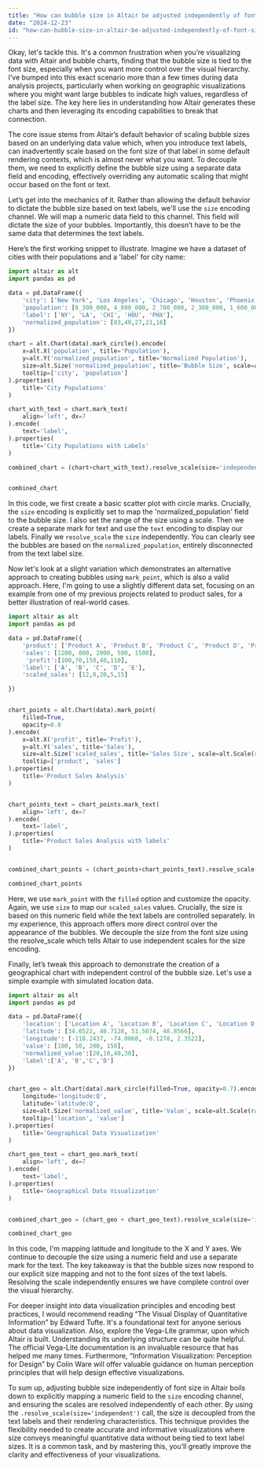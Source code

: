 ```yaml
---
title: "How can bubble size in Altair be adjusted independently of font size?"
date: "2024-12-23"
id: "how-can-bubble-size-in-altair-be-adjusted-independently-of-font-size"
---
```


Okay, let's tackle this. It's a common frustration when you’re visualizing data with Altair and bubble charts, finding that the bubble size is tied to the font size, especially when you want more control over the visual hierarchy. I’ve bumped into this exact scenario more than a few times during data analysis projects, particularly when working on geographic visualizations where you might want large bubbles to indicate high values, regardless of the label size. The key here lies in understanding how Altair generates these charts and then leveraging its encoding capabilities to break that connection.

The core issue stems from Altair’s default behavior of scaling bubble sizes based on an underlying data value which, when you introduce text labels, can inadvertently scale based on the font size of that label in some default rendering contexts, which is almost never what you want. To decouple them, we need to explicitly define the bubble size using a separate data field and encoding, effectively overriding any automatic scaling that might occur based on the font or text.

Let’s get into the mechanics of it. Rather than allowing the default behavior to dictate the bubble size based on text labels, we'll use the `size` encoding channel. We will map a numeric data field to this channel. This field will dictate the size of your bubbles. Importantly, this doesn’t have to be the same data that determines the text labels.

Here’s the first working snippet to illustrate. Imagine we have a dataset of cities with their populations and a 'label' for city name:

```python
import altair as alt
import pandas as pd

data = pd.DataFrame({
    'city': ['New York', 'Los Angeles', 'Chicago', 'Houston', 'Phoenix'],
    'population': [8_300_000, 4_000_000, 2_700_000, 2_300_000, 1_600_000],
    'label': ['NY', 'LA', 'CHI', 'HOU', 'PHX'],
    'normalized_population': [83,40,27,23,16]
})

chart = alt.Chart(data).mark_circle().encode(
    x=alt.X('population', title='Population'),
    y=alt.Y('normalized_population', title='Normalized Population'),
    size=alt.Size('normalized_population', title='Bubble Size', scale=alt.Scale(range=[50, 500])),
    tooltip=['city', 'population']
).properties(
    title='City Populations'
)

chart_with_text = chart.mark_text(
    align='left', dx=7
).encode(
    text='label',
).properties(
    title='City Populations with Labels'
)

combined_chart = (chart+chart_with_text).resolve_scale(size='independent')


combined_chart
```
In this code, we first create a basic scatter plot with circle marks. Crucially, the `size` encoding is explicitly set to map the 'normalized\_population' field to the bubble size. I also set the range of the size using a scale. Then we create a separate mark for text and use the `text` encoding to display our labels. Finally we `resolve_scale` the `size` independently. You can clearly see the bubbles are based on the `normalized_population`, entirely disconnected from the text label size.

Now let's look at a slight variation which demonstrates an alternative approach to creating bubbles using `mark_point`, which is also a valid approach. Here, I'm going to use a slightly different data set, focusing on an example from one of my previous projects related to product sales, for a better illustration of real-world cases.

```python
import altair as alt
import pandas as pd

data = pd.DataFrame({
    'product': ['Product A', 'Product B', 'Product C', 'Product D', 'Product E'],
    'sales': [1200, 800, 2000, 500, 1500],
     'profit':[100,70,150,40,110],
    'label': ['A', 'B', 'C', 'D', 'E'],
    'scaled_sales': [12,8,20,5,15]

})


chart_points = alt.Chart(data).mark_point(
    filled=True,
    opacity=0.8
).encode(
    x=alt.X('profit', title='Profit'),
    y=alt.Y('sales', title='Sales'),
    size=alt.Size('scaled_sales', title='Sales Size', scale=alt.Scale(range=[100,1000])),
    tooltip=['product', 'sales']
).properties(
    title='Product Sales Analysis'
)


chart_points_text = chart_points.mark_text(
    align='left', dx=7
).encode(
    text='label',
).properties(
    title='Product Sales Analysis with labels'
)


combined_chart_points = (chart_points+chart_points_text).resolve_scale(size='independent')

combined_chart_points
```
Here, we use `mark_point` with the `filled` option and customize the opacity. Again, we use `size` to map our `scaled_sales` values. Crucially, the size is based on this numeric field while the text labels are controlled separately. In my experience, this approach offers more direct control over the appearance of the bubbles. We decouple the size from the font size using the resolve\_scale which tells Altair to use independent scales for the size encoding.

Finally, let’s tweak this approach to demonstrate the creation of a geographical chart with independent control of the bubble size. Let's use a simple example with simulated location data.

```python
import altair as alt
import pandas as pd

data = pd.DataFrame({
    'location': ['Location A', 'Location B', 'Location C', 'Location D'],
    'latitude': [34.0522, 40.7128, 51.5074, 48.8566],
    'longitude': [-118.2437, -74.0060, -0.1278, 2.3522],
    'value': [100, 50, 200, 150],
    'normalized_value':[20,10,40,30],
    'label':['A', 'B','C','D']
})


chart_geo = alt.Chart(data).mark_circle(filled=True, opacity=0.7).encode(
    longitude='longitude:Q',
    latitude='latitude:Q',
    size=alt.Size('normalized_value', title='Value', scale=alt.Scale(range=[50, 500])),
    tooltip=['location', 'value']
).properties(
    title='Geographical Data Visualization'
)

chart_geo_text = chart_geo.mark_text(
    align='left', dx=7
).encode(
    text='label',
).properties(
    title='Geographical Data Visualization'
)


combined_chart_geo = (chart_geo + chart_geo_text).resolve_scale(size='independent')

combined_chart_geo
```
In this code, I'm mapping latitude and longitude to the X and Y axes.  We continue to decouple the size using a numeric field and use a separate mark for the text. The key takeaway is that the bubble sizes now respond to our explicit size mapping and not to the font sizes of the text labels. Resolving the scale independently ensures we have complete control over the visual hierarchy.

For deeper insight into data visualization principles and encoding best practices, I would recommend reading “The Visual Display of Quantitative Information” by Edward Tufte. It's a foundational text for anyone serious about data visualization. Also, explore the Vega-Lite grammar, upon which Altair is built. Understanding its underlying structure can be quite helpful. The official Vega-Lite documentation is an invaluable resource that has helped me many times. Furthermore, “Information Visualization: Perception for Design” by Colin Ware will offer valuable guidance on human perception principles that will help design effective visualizations.

To sum up, adjusting bubble size independently of font size in Altair boils down to explicitly mapping a numeric field to the `size` encoding channel, and ensuring the scales are resolved independently of each other. By using the `.resolve_scale(size='independent')` call, the size is decoupled from the text labels and their rendering characteristics. This technique provides the flexibility needed to create accurate and informative visualizations where size conveys meaningful quantitative data without being tied to text label sizes. It is a common task, and by mastering this, you’ll greatly improve the clarity and effectiveness of your visualizations.
